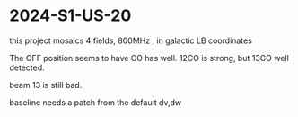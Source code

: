 # 2024-S1-US-20

this project mosaics 4 fields, 800MHz , in galactic LB coordinates

The OFF position seems to have CO has well.   12CO is strong, but 13CO well detected.

beam 13 is still bad.

baseline needs a patch from the default dv,dw
